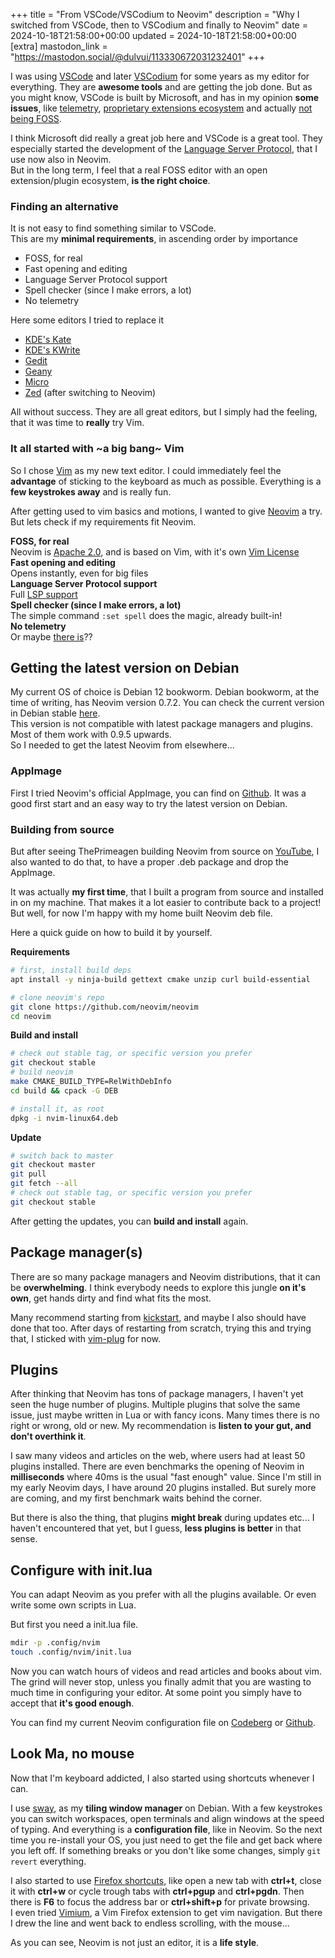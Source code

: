 +++
title = "From VSCode/VSCodium to Neovim"
description = "Why I switched from VSCode, then to VSCodium and finally to Neovim"
date = 2024-10-18T21:58:00+00:00
updated = 2024-10-18T21:58:00+00:00
[extra]
mastodon_link = "https://mastodon.social/@dulvui/113330672031232401"
+++

I was using [VSCode](https://code.visualstudio.com/) and later [VSCodium](https://vscodium.com/) for some years as my editor for everything.
They are **awesome tools** and are getting the job done.
But as you might know, VSCode is built by Microsoft, and has in my opinion **some issues**, 
like [telemetry](https://github.com/VSCodium/vscodium/blob/master/docs/index.md#getting-all-the-telemetry-out),
[proprietary extensions ecosystem](https://github.com/VSCodium/vscodium/blob/master/docs/index.md#extensions--marketplace)
and actually [not being FOSS](https://github.com/VSCodium/vscodium?tab=readme-ov-file#why).  

I think Microsoft did really a great job here and VSCode is a great tool.
They especially started the development of the [Language Server Protocol](https://github.com/microsoft/language-server-protocol), that I use now also in Neovim.  
But in the long term, I feel that a real FOSS editor with an open extension/plugin ecosystem, **is the right choice**.

### Finding an alternative
It is not easy to find something similar to VSCode.  
This are my **minimal requirements**, in ascending order by importance
- FOSS, for real
- Fast opening and editing
- Language Server Protocol support
- Spell checker (since I make errors, a lot)
- No telemetry

Here some editors I tried to replace it
- [KDE's Kate](https://apps.kde.org/kate/)
- [KDE's KWrite](https://apps.kde.org/kwrite/)
- [Gedit](https://help.gnome.org/users/gedit/stable/)
- [Geany](https://www.geany.org/)
- [Micro](https://micro-editor.github.io/)
- [Zed](https://zed.dev/) (after switching to Neovim)

All without success.
They are all great editors, but I simply had the feeling, that it was time to **really** try Vim.

### It all started with ~a big bang~ Vim
So I chose [Vim](https://www.vim.org/) as my new text editor.
I could immediately feel the **advantage** of sticking to the keyboard as much as possible.
Everything is a **few keystrokes away** and is really fun.

After getting used to vim basics and motions, I wanted to give [Neovim](https://neovim.io/) a try.  
But lets check if my requirements fit Neovim.  

**FOSS, for real**  
Neovim is [Apache 2.0](https://github.com/neovim/neovim/blob/master/LICENSE.txt), and is based on Vim, with it's own [Vim License](https://github.com/vim/vim/blob/master/LICENSE)  
**Fast opening and editing**  
Opens instantly, even for big files  
**Language Server Protocol support**  
Full [LSP support](https://neovim.io/doc/user/lsp.html)  
**Spell checker (since I make errors, a lot)**  
The simple command `:set spell` does the magic, already built-in!  
**No telemetry**  
Or maybe [there is](https://github.com/neovim/neovim/pull/17957)??  

## Getting the latest version on Debian
My current OS of choice is Debian 12 bookworm.
Debian bookworm, at the time of writing, has Neovim version 0.7.2.
You can check the current version in Debian stable [here](https://packages.debian.org/bookworm/neovim).  
This version is not compatible with latest package managers and plugins.
Most of them work with 0.9.5 upwards.  
So I needed to get the latest Neovim from elsewhere...

### AppImage
First I tried Neovim's official AppImage, you can find on [Github](https://github.com/neovim/neovim/releases).
It was a good first start and an easy way to try the latest version on Debian.  

### Building from source
But after seeing ThePrimeagen building Neovim from source on [YouTube](https://youtu.be/ZWWxwwUsPNw?feature=shared&t=191),
I also wanted to do that, to have a proper .deb package and drop the AppImage.

It was actually **my first time**, that I built a program from source and installed in on my machine.
That makes it a lot easier to contribute back to a project!
But well, for now I'm happy with my home built Neovim deb file.

Here a quick guide on how to build it by yourself.  

**Requirements**
```bash
# first, install build deps
apt install -y ninja-build gettext cmake unzip curl build-essential

# clone neovim's repo
git clone https://github.com/neovim/neovim
cd neovim
```

**Build and install**
```bash
# check out stable tag, or specific version you prefer
git checkout stable
# build neovim
make CMAKE_BUILD_TYPE=RelWithDebInfo
cd build && cpack -G DEB

# install it, as root
dpkg -i nvim-linux64.deb
```

**Update**
```bash
# switch back to master
git checkout master
git pull
git fetch --all
# check out stable tag, or specific version you prefer
git checkout stable
```

After getting the updates, you can **build and install** again.

## Package manager(s)
There are so many package managers and Neovim distributions, that it can be **overwhelming**.
I think everybody needs to explore this jungle **on it's own**, get hands dirty and find what fits the most.  

Many recommend starting from [kickstart](https://github.com/nvim-lua/kickstart.nvim), and maybe I also should have done that too.
After days of restarting from scratch, trying this and trying that, I sticked with [vim-plug](https://github.com/junegunn/vim-plug) for now.

## Plugins
After thinking that Neovim has tons of package managers, I haven't yet seen the huge number of plugins.
Multiple plugins that solve the same issue, just maybe written in Lua or with fancy icons.
Many times there is no right or wrong, old or new.
My recommendation is **listen to your gut, and don't overthink it**.

I saw many videos and articles on the web, where users had at least 50 plugins installed.
There are even benchmarks the opening of Neovim in **milliseconds** where 40ms is the usual "fast enough" value.
Since I'm still in my early Neovim days, I have around 20 plugins installed.
But surely more are coming, and my first benchmark waits behind the corner.

But there is also the thing, that plugins **might break** during updates etc...
I haven't encountered that yet, but I guess, **less plugins is better** in that sense.

## Configure with init.lua
You can adapt Neovim as you prefer with all the plugins available.
Or even write some own scripts in Lua.  

But first you need a init.lua file.
```bash
mdir -p .config/nvim
touch .config/nvim/init.lua
```
Now you can watch hours of videos and read articles and books about vim.
The grind will never stop, unless you finally admit that you are wasting to much time in configuring your editor.
At some point you simply have to accept that **it's good enough**.

You can find my current Neovim configuration file on [Codeberg](https://codeberg.org/dulvui/dotfiles) or [Github](https://github.com/dulvui/dotfiles).

## Look Ma, no mouse
Now that I'm keyboard addicted, I also started using shortcuts whenever I can.  

I use [sway](https://swaywm.org/), as my **tiling window manager** on Debian.
With a few keystrokes you can switch workspaces, open terminals and align windows at the speed of typing.
And everything is a **configuration file**, like in Neovim.
So the next time you re-install your OS, you just need to get the file and get back where you left off.
If something breaks or you don't like some changes, simply `git revert` everything.

I also started to use [Firefox shortcuts](https://support.mozilla.org/en-US/kb/keyboard-shortcuts-perform-firefox-tasks-quickly),
like open a new tab with **ctrl+t**, close it with **ctrl+w** or cycle trough tabs with **ctrl+pgup** and **ctrl+pgdn**.
Then there is **F6** to focus the address bar or **ctrl+shift+p** for private browsing.  
I even tried [Vimium](https://addons.mozilla.org/en-US/firefox/addon/vimium-ff/), a Vim Firefox extension to get vim navigation.
But there I drew the line and went back to endless scrolling, with the mouse...  

As you can see, Neovim is not just an editor, it is a **life style**.
